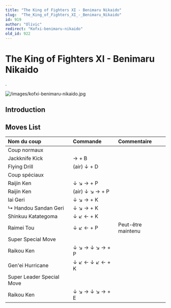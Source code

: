 ```yaml
---
title: "The King of Fighters XI - Benimaru Nikaido"
slug:  "The_King_of_Fighters_XI_-_Benimaru_Nikaido"
id: 919
author: "Olivic"
redirect: "Kofxi-benimaru-nikaido"
old_id: 922
---
```


# The King of Fighters XI - Benimaru Nikaido

.

![](/images/kofxi-benimaru-nikaido.jpg "/images/kofxi-benimaru-nikaido.jpg")

## Introduction

## Moves List

| Nom du coup               | Commande        | Commentaire        |
|:--------------------------|:----------------|:-------------------|
| Coup normaux              |                 |                    |
| Jackknife Kick            | → + B           |                    |
| Flying Drill              | (air) ↓ + D     |                    |
| Coup spéciaux             |                 |                    |
| Raijin Ken                | ↓ ↘ → + P       |                    |
| Raijin Ken                | (air) ↓ ↘ → + P |                    |
| Iai Geri                  | ↓ ↘ → + K       |                    |
| ↳ Handou Sandan Geri      | ↓ ↘ → + K       |                    |
| Shinkuu Katategoma        | ↓ ↙ ← + K       |                    |
| Raimei Tou                | ↓ ↙ ← + P       | Peut-être maintenu |
| Super Special Move        |                 |                    |
| Raikou Ken                | ↓ ↘ → ↓ ↘ → + P |                    |
| Gen'ei Hurricane          | ↓ ↙ ← ↓ ↙ ← + K |                    |
| Super Leader Special Move |                 |                    |
| Raikou Ken                | ↓ ↘ → ↓ ↘ → + E |                    |
